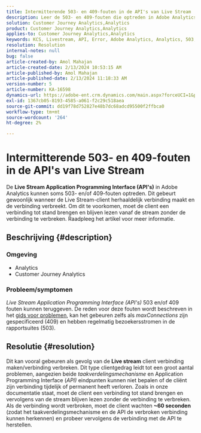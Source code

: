 ```yaml
---
title: Intermitterende 503- en 409-fouten in de API's van Live Stream
description: Leer de 503- en 409-fouten die optreden in Adobe Analytics Live Stream-API's te corrigeren. Maak geen verbinding of verbreek de verbinding niet herhaaldelijk.
solution: Customer Journey Analytics,Analytics
product: Customer Journey Analytics,Analytics
applies-to: Customer Journey Analytics,Analytics
keywords: KCS, Livestream, API, Error, Adobe Analytics, Analytics, 503, 409 error
resolution: Resolution
internal-notes: null
bug: false
article-created-by: Amol Mahajan
article-created-date: 2/13/2024 10:53:15 AM
article-published-by: Amol Mahajan
article-published-date: 2/13/2024 11:18:33 AM
version-number: 5
article-number: KA-16598
dynamics-url: https://adobe-ent.crm.dynamics.com/main.aspx?forceUCI=1&pagetype=entityrecord&etn=knowledgearticle&id=6aee7610-5eca-ee11-9079-6045bd0065f9
exl-id: 1367cb05-8193-4585-a061-f2c29c518aea
source-git-commit: dd19f78d752827e48b7dc68adcd95500f2ffbca0
workflow-type: tm+mt
source-wordcount: '264'
ht-degree: 2%

---
```


# Intermitterende 503- en 409-fouten in de API&#39;s van Live Stream


De <b>Live Stream Application Programming Interface (API&#39;s)</b> in Adobe Analytics kunnen soms 503- en/of 409-fouten optreden. Dit gebeurt gewoonlijk wanneer de Live Stream-client herhaaldelijk verbinding maakt en de verbinding verbreekt. Om dit te voorkomen, moet de client een verbinding tot stand brengen en blijven lezen vanaf de stream zonder de verbinding te verbreken. Raadpleeg het artikel voor meer informatie.

## Beschrijving {#description}


### <b>Omgeving</b>

- Analytics
- Customer Journey Analytics


### <b>Probleem/symptomen</b>

*Live Stream Application Programming Interface (API&#39;s)* 503 en/of 409 fouten kunnen teruggeven. De reden voor deze fouten wordt beschreven in het [gids voor problemen](https://github.com/AdobeDocs/analytics-1.4-apis/blob/master/docs/live-stream-api/troubleshooting.md), kan het gebeuren zelfs als *maxConnections* zijn gespecificeerd (409) en hebben regelmatig bezoekersstromen in de rapportsuites (503).


## Resolutie {#resolution}


Dit kan vooral gebeuren als gevolg van de <b>Live stream</b> client verbinding maken/verbinding verbreken. Dit type clientgedrag leidt tot een groot aantal problemen, aangezien beide *taakverdelingsmechanisme* en Application Programming Interface (*API)* eindpunten kunnen niet bepalen of de cliënt zijn verbinding tijdelijk of permanent heeft verloren. Zoals in onze documentatie staat, moet de client een verbinding tot stand brengen en vervolgens van de stream blijven lezen zonder de verbinding te verbreken. Als de verbinding wordt verbroken, moet de client wachten <b>~60 seconden</b> (zodat het taakverdelingsmechanisme en de API de verbroken verbinding kunnen herkennen) en probeer vervolgens de verbinding met de API te herstellen.

